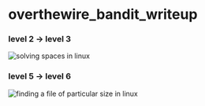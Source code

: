# overthewire_bandit_writeup

### level 2 -> level 3

![solving spaces in linux](https://github.com/Guru-Asrith-N/overthewire_bandit_writeup/assets/147991595/94affd83-6a19-4083-9f42-978cadf4d8d0)

### level 5 -> level 6


![finding a file of particular size in linux](https://github.com/Guru-Asrith-N/overthewire_bandit_writeup/assets/147991595/e22e7873-7947-43fa-89b0-6257d934b759)

